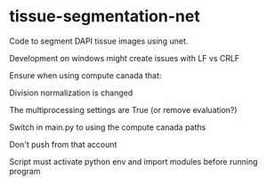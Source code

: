 # tissue-segmentation-net

Code to segment DAPI tissue images using unet.

Development on windows might create issues with LF vs CRLF

Ensure when using compute canada that:

Division normalization is changed

The multiprocessing settings are True (or remove evaluation?)

Switch in main.py to using the compute canada paths

Don't push from that account

Script must activate python env and import modules before running program
       